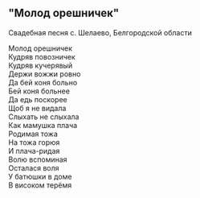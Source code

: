 ## "Молод орешничек"
Свадебная песня с. Шелаево, Белгородской области

Молод орешничек  
Кудряв повозничек  
Кудряв кучерявый  
Держи вожжи ровно   
Да бей коня больно   
Бей коня больнее   
Да едь поскорее   
Щоб я не видала   
Слыхать не слыхала   
Как мамушка плача   
Родимая тожа   
На тожа горюя   
И плача-ридая   
Волю вспоминая   
Осталася воля   
У батюшки в доме   
В високом терёмя  
